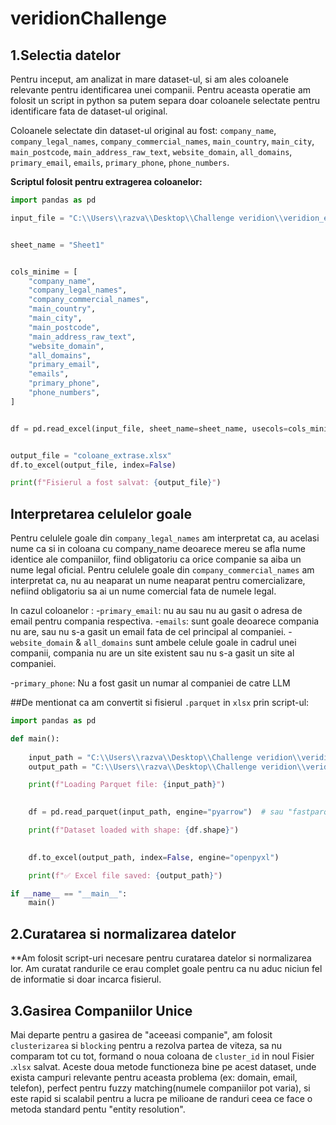 # veridionChallenge


## 1.Selectia datelor
Pentru inceput, am analizat in mare dataset-ul, si am ales coloanele relevante pentru identificarea unei companii. Pentru aceasta operatie am folosit un script in python sa putem separa doar coloanele selectate pentru identificare fata de dataset-ul original.

Coloanele selectate din dataset-ul original au fost:
`company_name`, `company_legal_names`, `company_commercial_names`, `main_country`, `main_city`, `main_postcode`,
`main_address_raw_text`, `website_domain`, `all_domains`, `primary_email`, `emails`, `primary_phone`, `phone_numbers`.

**Scriptul folosit pentru extragerea coloanelor:**
```python
import pandas as pd

input_file = "C:\\Users\\razva\\Desktop\\Challenge veridion\\veridion_entity_resolution_challenge.xlsx"


sheet_name = "Sheet1"


cols_minime = [
    "company_name",
    "company_legal_names",
    "company_commercial_names",
    "main_country",
    "main_city",
    "main_postcode",
    "main_address_raw_text",
    "website_domain",
    "all_domains",
    "primary_email",
    "emails",
    "primary_phone",
    "phone_numbers",
]


df = pd.read_excel(input_file, sheet_name=sheet_name, usecols=cols_minime)


output_file = "coloane_extrase.xlsx"
df.to_excel(output_file, index=False)

print(f"Fisierul a fost salvat: {output_file}")
```

## Interpretarea celulelor goale
Pentru celulele goale din `company_legal_names` am interpretat ca, au acelasi nume ca si in coloana cu company_name deoarece mereu se afla nume identice ale companiilor, fiind obligatoriu ca orice companie sa aiba un nume legal oficial.
Pentru celulele goale din `company_commercial_names` am interpretat ca, nu au neaparat un nume neaparat pentru comercializare, nefiind obligatoriu sa ai un nume comercial fata de numele legal.

In cazul coloanelor :
-`primary_email`: nu au sau nu au gasit o adresa de email pentru compania respectiva. 
-`emails`: sunt goale deoarece compania nu are, sau nu s-a gasit un email fata de cel principal al companiei. 
-`website_domain` & `all_domains` sunt ambele celule goale in cadrul unei companii, compania nu are un site existent sau nu s-a gasit un site al companiei.

-`primary_phone`: Nu a fost gasit un numar al companiei de catre LLM

##De mentionat ca am convertit si fisierul `.parquet` in `xlsx` prin script-ul:

```python
import pandas as pd

def main():
    
    input_path = "C:\\Users\\razva\\Desktop\\Challenge veridion\\veridion_entity_resolution_challenge.snappy.parquet"
    output_path = "C:\\Users\\razva\\Desktop\\Challenge veridion\\veridion_entity_resolution_challenge.xlsx"

    print(f"Loading Parquet file: {input_path}")

    
    df = pd.read_parquet(input_path, engine="pyarrow")  # sau "fastparquet"

    print(f"Dataset loaded with shape: {df.shape}")

   
    df.to_excel(output_path, index=False, engine="openpyxl")

    print(f"✅ Excel file saved: {output_path}")

if __name__ == "__main__":
    main()
```
## 2.Curatarea si normalizarea datelor

**Am folosit script-uri necesare pentru curatarea datelor si normalizarea lor.
Am curatat randurile ce erau complet goale pentru ca nu aduc niciun fel de informatie si doar incarca fisierul.


## 3.Gasirea Companiilor Unice

Mai departe pentru a gasirea de "aceeasi companie", am folosit `clusterizarea` si `blocking` pentru a rezolva partea de viteza, sa nu comparam tot cu tot, formand o noua coloana de `cluster_id` in noul Fisier .`xlsx` salvat. Aceste doua metode functioneza bine pe acest dataset, unde exista campuri relevante pentru aceasta problema (ex: domain, email, telefon), perfect pentru fuzzy matching(numele companiilor pot varia), si este rapid si scalabil pentru a lucra pe milioane de randuri ceea ce face o metoda standard pentu "entity resolution".

